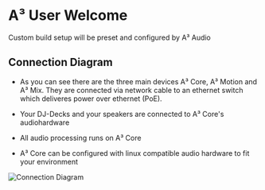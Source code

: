 # A³ User Welcome
Custom build setup will be preset and configured by A³ Audio

## Connection Diagram

- As you can see there are the three main devices A³ Core, A³ Motion and A³ Mix. They are connected via network cable to an ethernet switch which deliveres power over ethernet (PoE).
- Your DJ-Decks and your speakers are connected to A³ Core's audiohardware

- All audio processing runs on A³ Core
- A³ Core can be configured with linux compatible audio hardware to fit your environment


![Connection Diagram](https://doc.a3-audio.com/static/user/a3_systen_symbol_signalflow.png)